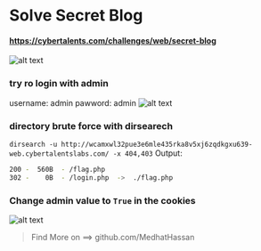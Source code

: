 # Solve Secret Blog
#### https://cybertalents.com/challenges/web/secret-blog
![alt text](images/image-1.png)

### try ro login with admin 
username: admin
pawword: admin
![alt text](images/image.png)

### directory brute force with dirsearech
`dirsearch -u http://wcamxwl32pue3e6mle435rka8v5xj6zqdkgxu639-web.cybertalentslabs.com/ -x 404,403`
Output:
```bash
200 -  560B  - /flag.php                                         
302 -    0B  - /login.php  ->  ./flag.php  
```

### Change admin value to `True` in the cookies
![alt text](images/image-2.png)

>Find More on ==> github.com/MedhatHassan 